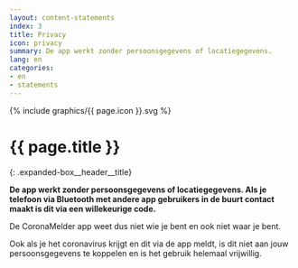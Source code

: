 ```yaml
---
layout: content-statements
index: 3
title: Privacy
icon: privacy
summary: De app werkt zonder persoonsgegevens of locatiegegevens.
lang: en
categories:
- en
- statements
---
```


<div class="expanded-box__header__icon">
  {% include graphics/{{ page.icon }}.svg %}
</div>

# {{ page.title }}
{: .expanded-box__header__title}

**De app werkt zonder persoonsgegevens of locatiegegevens. Als je telefoon via Bluetooth met andere app gebruikers in de buurt contact maakt is dit via een willekeurige code.**

De CoronaMelder app weet dus niet wie je bent en ook niet waar je bent. 

Ook als je het coronavirus krijgt en dit via de app meldt, is dit niet aan jouw persoonsgegevens te koppelen en is het gebruik helemaal vrijwillig.
